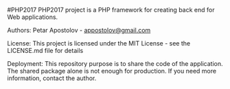 #PHP2017
PHP2017 project is a PHP framework for creating back end for Web applications.

Authors:
Petar Apostolov - appostolov@gmail.com

License:
This project is licensed under the MIT License - see the LICENSE.md file for details

Deployment: 
This repository purpose is to share the code of the application. The shared package alone is not enough for production. If you need more information, contact the author.
